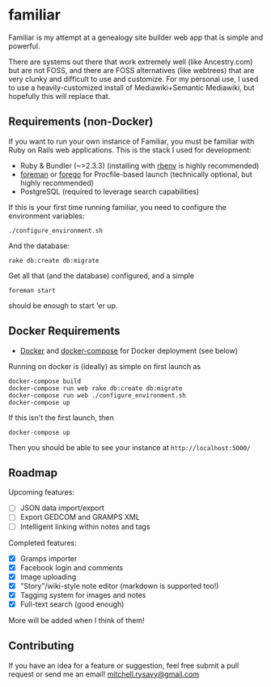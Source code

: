 familiar
===

Familiar is my attempt at a genealogy site builder web app that is simple and powerful.

There are systems out there that work extremely well (like Ancestry.com) but are not FOSS, and there are FOSS alternatives (like webtrees) that are very clunky and difficult to use and customize. For my personal use, I used to use a heavily-customized install of Mediawiki+Semantic Mediawiki, but hopefully this will replace that.

Requirements (non-Docker)
---

If you want to run your own instance of Familiar, you must be familiar with Ruby on Rails web applications. This is the stack I used for development:

* Ruby & Bundler (~>2.3.3) (installing with [rbenv](https://github.com/sstephenson/rbenv) is highly recommended)
* [foreman](https://github.com/ddollar/foreman) or [forego](https://github.com/ddollar/forego) for Procfile-based launch (technically optional, but highly recommended)
* PostgreSQL (required to leverage search capabilities)

If this is your first time running familiar, you need to configure the environment variables:

    ./configure_environment.sh

And the database:

    rake db:create db:migrate

Get all that (and the database) configured, and a simple

    foreman start

should be enough to start 'er up.

Docker Requirements
---

* [Docker](https://www.docker.com/) and [docker-compose](https://github.com/docker/compose) for Docker deployment (see below)

Running on docker is (ideally) as simple on first launch as

    docker-compose build
    docker-compose run web rake db:create db:migrate
    docker-compose run web ./configure_environment.sh
    docker-compose up

If this isn't the first launch, then

    docker-compose up

Then you should be able to see your instance at `http://localhost:5000/`

Roadmap
---

Upcoming features:

- [ ] JSON data import/export
- [ ] Export GEDCOM and GRAMPS XML
- [ ] Intelligent linking within notes and tags

Completed features:

- [x] Gramps importer
- [x] Facebook login and comments
- [x] Image uploading
- [x] "Story"/wiki-style note editor (markdown is supported too!)
- [x] Tagging system for images and notes
- [x] Full-text search (good enough)

More will be added when I think of them!

Contributing
---

If you have an idea for a feature or suggestion, feel free submit a pull request or send me an email! [mitchell.rysavy@gmail.com](mailto:mitchell.rysavy@gmail.com)
